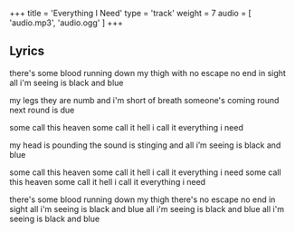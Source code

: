 +++
title = 'Everything I Need'
type = 'track'
weight = 7
audio = [
    'audio.mp3',
    'audio.ogg'
]
+++

## Lyrics

there's some blood running down my thigh
with no escape no end in sight
all i'm seeing is black and blue

my legs they are numb
and i'm short of breath someone's
coming round next round is due

some call this heaven some call it hell
i call it everything i need

my head is pounding
the sound is stinging and
all i’m seeing is black and blue

some call this heaven some call it hell
i call it everything i need
some call this heaven some call it hell
i call it everything i need

there's some blood running down my thigh
there's no escape no end in sight
all i'm seeing is black and blue
all i'm seeing is black and blue
all i'm seeing is black and blue
